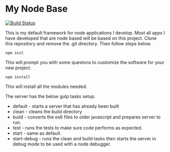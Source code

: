 # My Node Base
[![Build Status](https://travis-ci.org/matuck/mynodebase.svg?branch=master)](https://travis-ci.org/matuck/mynodebase)

This is my default framework for node applications I develop.  Most all apps 
I have developed that are node based will be based on this project.  Clone this
repository and remove the .git directory.  Then follow steps below.

```
npm init
```
This will prompt you with some questons to customize the software for your new project.

```
npm install
```
This will install all the modules needed.

The server has the below gulp tasks setup.
 * default - starts a server that has already been built
 * clean - cleans the build directory
 * build - converts the es6 files to older javascript and prepares server to run.
 * test - runs the tests to make sure code performs as expected.
 * start - same as default.
 * start-debug - runs the clean and build tasks then starts the server in debug mode to be used with a node debugger.
